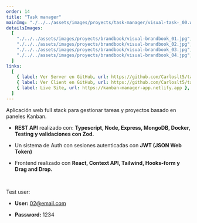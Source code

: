 ```yaml
---
order: 14
title: "Task manager"
mainImg: "./../../assets/images/proyects/task-manager/visual-task-_00.webp"
detailsImages:
  [
    "./../../assets/images/proyects/brandbook/visual-brandbook_01.jpg",
    "./../../assets/images/proyects/brandbook/visual-brandbook_02.jpg",
    "./../../assets/images/proyects/brandbook/visual-brandbook_03.jpg",
    "./../../assets/images/proyects/brandbook/visual-brandbook_04.jpg",
  ]
links:
  [
    { label: Ver Server en GitHub, url: https://github.com/Carloslt5/task-manager-server },
    { label: Ver Client en GitHub, url: https://github.com/Carloslt5/task-manager-client },
    { label: Live Site, url: https://kanban-manager-app.netlify.app },
  ]
---
```


Aplicación web full stack para gestionar tareas y proyectos basado en paneles Kanban.

- **REST API** realizado con: **Typescript, Node, Express, MongoDB, Docker, Testing y validaciones con Zod.**

- Un sistema de Auth con sesiones autenticadas con **JWT (JSON Web Token)**

- Frontend realizado con **React, Context API, Tailwind, Hooks-form y Drag and Drop.**

<br/>

Test user:

- **User:** 02@email.com

- **Password:** 1234
